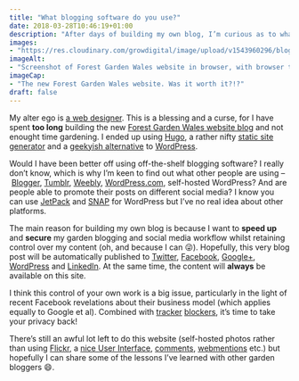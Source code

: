 ```yaml
---
title: "What blogging software do you use?"
date: 2018-03-28T10:46:19+01:00
description: "After days of building my own blog, I’m curious as to what other people are using and how well it fits in with social media."
images: 
- "https://res.cloudinary.com/growdigital/image/upload/v1543960296/blogging-software-40359939864.jpg"
imageAlt: 
- "Screenshot of Forest Garden Wales website in browser, with browser tools showing"
imageCap:
- "The new Forest Garden Wales website. Was it worth it?!?"
draft: false
---
```


My alter ego is [a web designer](https://www.linkedin.com/in/jake-rayson-designer/). This is a blessing and a curse, for I have spent **too long** building the new [Forest Garden Wales website blog](https://www.forestgarden.wales) and not enought time gardening. I ended up using [Hugo](https://gohugo.io/), a rather nifty [static site generator](http://www.staticgen.com/) and a [geekyish alternative](https://www.netlify.com/blog/2016/05/18/9-reasons-your-site-should-be-static/) to [WordPress](https://wordpress.org/). 

Would I have been better off using off-the-shelf blogging software? I really don’t know, which is why I’m keen to find out what other people are using – [Blogger](https://www.blogger.com/), [Tumblr](https://www.tumblr.com/), [Weebly](https://www.weebly.com/uk), [WordPress.com](https://wordpress.com/), self-hosted WordPress? And are people able to promote their posts on different social media? I know you can use [JetPack](https://wordpress.org/plugins/jetpack/) and [SNAP](https://wordpress.org/plugins/social-networks-auto-poster-facebook-twitter-g/) for WordPress but I’ve no real idea about other platforms.

The main reason for building my own blog is because I want to **speed up** and **secure** my garden blogging and social media workflow whilst retaining control over my content (oh, and because I can 😜). Hopefully, this very blog post will be automatically published to [Twitter](https://twitter.com/ForestGdnWales), [Facebook](https://www.facebook.com/Forest-Garden-Wales), [Google+](https://plus.google.com/111290684473488016210), [WordPress](forestgardenwales.wordpress.com) and [LinkedIn](https://www.linkedin.com/company/forest-garden-wales/). At the same time, the content will **always** be available on this site.

I think this control of your own work is a big issue, particularly in the light of recent Facebook revelations about their business model (which applies equally to Google et al). Combined with [tracker](https://addons.mozilla.org/en-US/firefox/addon/ublock-origin/) [blockers](https://chrome.google.com/webstore/detail/ublock-origin/cjpalhdlnbpafiamejdnhcphjbkeiagm?hl=en), it’s time to take your privacy back!

There’s still an awful lot left to do this website (self-hosted photos rather than using [Flickr](https://www.flickr.com/), a [nice User Interface](https://www.netlifycms.org/), [comments](https://staticman.net/), [webmentions](https://indieweb.org/webmention) etc.)
but hopefully I can share some of the lessons I’ve learned with other garden bloggers 😄.
